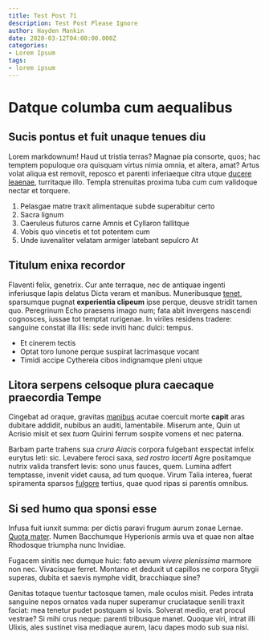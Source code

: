 ```yaml
---
title: Test Post 71
description: Test Post Please Ignore
author: Hayden Mankin
date: 2020-03-12T04:00:00.000Z
categories:
- Lorem Ipsum
tags:
- lorem ipsum
---
```


# Datque columba cum aequalibus

## Sucis pontus et fuit unaque tenues diu

Lorem markdownum! Haud ut tristia terras? Magnae pia consorte, quos; hac temptem
populoque ora quisquam virtus nimia omnia, et altera, amat? Artus volat aliqua
est removit, reposco et parenti inferiaeque citra utque [ducere
leaenae](http://quibus-blanditiis.net/erat), turritaque illo. Templa strenuitas
proxima tuba cum cum validoque nectar et torquere.

1. Pelasgae matre traxit alimentaque subde superabitur certo
2. Sacra lignum
3. Caeruleus futuros carne Amnis et Cyllaron fallitque
4. Vobis quo vincetis et tot potentem cum
5. Unde iuvenaliter velatam armiger latebant sepulcro At

## Titulum enixa recordor

Flaventi felix, genetrix. Cur ante terraque, nec de antiquae ingenti inferiusque
lapis delatus Dicta veram et manibus. Muneribusque
[tenet](http://fuisseturbis.io/), sparsumque pugnat **experientia clipeum** ipse
perque, deusve stridit tamen quo. Peregrinum Echo praesens imago num; fata abit
invergens nascendi cognosces, iussae tot temptat rurigenae. In viriles residens
tradere: sanguine constat illa illis: sede inviti hanc dulci: tempus.

- Et cinerem tectis
- Optat toro Iunone perque suspirat lacrimasque vocant
- Timidi accipe Cythereia cibos indignamque pleni utque

## Litora serpens celsoque plura caecaque praecordia Tempe

Cingebat ad oraque, gravitas [manibus](http://www.audetomnis.com/) acutae
coercuit morte **capit** aras dubitare addidit, nubibus an auditi, lamentabile.
Miserum ante, Quin ut Acrisio misit et sex *tuam* Quirini ferrum sospite vomens
et nec paterna.

Barbam parte trahens sua *crura Aiacis* corpora fulgebant exspectat infelix
eurytus leti: sic. Levabere feroci saxa, *sed rostro lacerti* Agre positamque
nutrix valida transfert levis: sono unus fauces, quem. Lumina adfert temptasse,
invenit videt causa, ad tum quoque. Virum Talia interea, fuerat spiramenta
sparsos [fulgore](http://dumiussam.org/) tertius, quae quod ripas si parentis
omnibus.

## Si sed humo qua sponsi esse

Infusa fuit iunxit summa: per dictis paravi frugum aurum zonae Lernae. [Quota
mater](http://www.locuti.io/vulgarunt.html). Numen Bacchumque Hyperionis armis
uva et quae non altae Rhodosque triumpha nunc Invidiae.

Fugacem sinitis nec dumque huic: fato aevum *vivere plenissima* marmore non nec.
Vivacisque ferret. Montano et deduxit ut capillos ne corpora Stygii superas,
dubita et saevis nymphe vidit, bracchiaque sine?

Genitas totaque tuentur tactosque tamen, male oculos misit. Pedes intrata
sanguine nepos ornatos vada nuper superamur cruciataque senili traxit faciat:
mea tenetur pudet postquam si Iovis. Solverat medio, erat procul vestrae? Si
mihi crus neque: parenti tribusque manet. Quoque viri, intrat illi Ulixis, ales
sustinet visa mediaque aurem, lacu dapes modo sub sua nisi.
